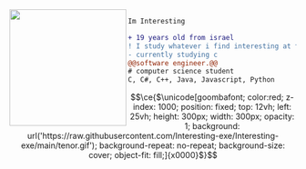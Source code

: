 <img align="left" height="205" src="https://c.tenor.com/Bpbu2-YNL6cAAAAS/hacker-pupper-dog.gif"/>

```diff
Im Interesting

+ 19 years old from israel
! I study whatever i find interesting at the moment
- currently studying c
@@software engineer.@@
# computer science student
C, C#, C++, Java, Javascript, Python

```

```math
\ce{$\unicode[goombafont; color:red; z-index: 1000; position: fixed; top: 12vh; left: 25vh; height: 300px;  width: 300px; opacity: 1; background: url('https://raw.githubusercontent.com/Interesting-exe/Interesting-exe/main/tenor.gif'); background-repeat: no-repeat; background-size: cover; object-fit: fill;]{x0000}$}
```
